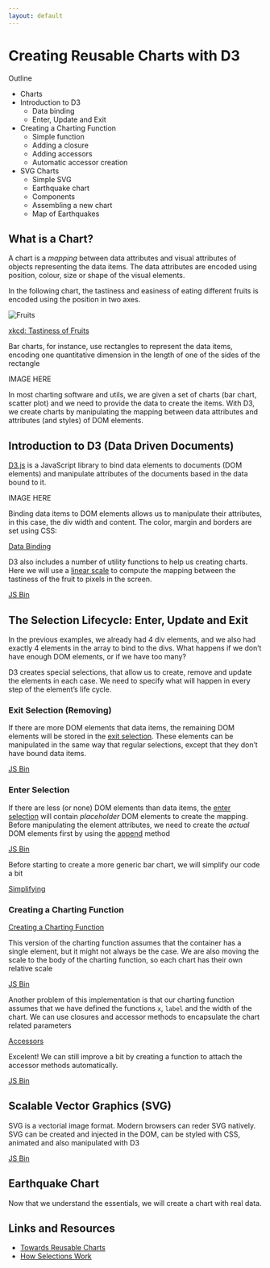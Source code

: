 ```yaml
---
layout: default
---
```


# Creating Reusable Charts with D3

Outline

- Charts
- Introduction to D3
  - Data binding
  - Enter, Update and Exit
- Creating a Charting Function
  - Simple function
  - Adding a closure
  - Adding accessors
  - Automatic accessor creation
- SVG Charts
  - Simple SVG
  - Earthquake chart
  - Components
  - Assembling a new chart
  - Map of Earthquakes


## What is a Chart?

A chart is a _mapping_ between data attributes and visual attributes of objects representing the data items. The data attributes are encoded using position, colour, size or shape of the visual elements.


In the following chart, the tastiness and easiness of eating different fruits is encoded using the position in two axes.

![Fruits](http://imgs.xkcd.com/comics/fuck_grapefruit.png)


[xkcd: Tastiness of Fruits](https://xkcd.com/388/)

Bar charts, for instance, use rectangles to represent the data items, encoding one quantitative dimension in the length of one of the sides of the rectangle

IMAGE HERE

In most charting software and utils, we are given a set of charts (bar chart, scatter plot) and we need to provide the data to create the items. With D3, we create charts by manipulating the mapping between data attributes and attributes (and styles) of DOM elements.

## Introduction to D3 (Data Driven Documents)

[D3.js](http://www.d3js.org) is a JavaScript library to bind data elements to documents (DOM elements) and manipulate attributes of the documents based in the data bound to it.

IMAGE HERE

Binding data items to DOM elements allows us to manipulate their attributes, in this case, the div width and content. The color, margin and borders are set using CSS:

<a class="jsbin-embed" href="http://jsbin.com/wefila/latest/embed?html,js&height=600px">Data Binding</a>

D3 also includes a number of utility functions to help us creating charts. Here we will use a [linear scale](https://github.com/mbostock/d3/wiki/Quantitative-Scales#linear-scales) to compute the mapping between the tastiness of the fruit to pixels in the screen.

<a class="jsbin-embed" href="http://jsbin.com/gepuvi/latest/embed?html,js&height=600px">JS Bin</a>

## The Selection Lifecycle: Enter, Update and Exit

In the previous examples, we already had 4 div elements, and we also had exactly 4 elements in the array to bind to the divs. What happens if we don’t have enough DOM elements, or if we have too many?

D3 creates special selections, that allow us to create, remove and update the elements in each case. We need to specify what will happen in every step of the element’s life cycle.

### Exit Selection (Removing)

If there are more DOM elements that data items, the remaining DOM elements will be stored in the [exit selection](https://github.com/mbostock/d3/wiki/Selections#exit). These elements can be manipulated in the same way that regular selections, except that they don’t have bound data items.

<a class="jsbin-embed" href="http://jsbin.com/wilaja/latest/embed?html,js&height=700px">JS Bin</a>

### Enter Selection

If there are less (or none) DOM elements than data items, the [enter selection](https://github.com/mbostock/d3/wiki/Selections#enter) will contain _placeholder_ DOM elements to create the mapping. Before manipulating the element attributes, we need to create the _actual_ DOM elements first by using the [append](https://github.com/mbostock/d3/wiki/Selections#append) method

<a class="jsbin-embed" href="http://jsbin.com/tosubi/latest/embed?js,output&height=700px">JS Bin</a>

Before starting to create a more generic bar chart, we will simplify our code a bit

<a class="jsbin-embed" href="http://jsbin.com/canawi/latest/embed?html,js&height=900px">Simplifying</a>

### Creating a Charting Function

<a class="jsbin-embed" href="http://jsbin.com/qupeza/latest/embed?js,output&height=900px">Creating a Charting Function</a>

This version of the charting function assumes that the container has a single element, but it might not always be the case. We are also moving the scale to the body of the charting function, so each chart has their own relative scale

<a class="jsbin-embed" href="http://jsbin.com/buyelo/latest/embed?html,output&height=900px">JS Bin</a>

Another problem of this implementation is that our charting function assumes that we have defined the functions `x`, `label` and the width of the chart. We can use closures and accessor methods to encapsulate the chart related parameters

<a class="jsbin-embed" href="http://jsbin.com/rugufo/latest/embed?html,js&height=1200px">Accessors</a>

Excelent! We can still improve a bit by creating a function to attach the accessor methods automatically.

<a class="jsbin-embed" href="http://jsbin.com/lixuwi/1/embed?js,output">JS Bin</a>

## Scalable Vector Graphics (SVG)

SVG is a vectorial image format. Modern browsers can reder SVG natively. SVG can be created and injected in the DOM, can be styled with CSS, animated and also manipulated with D3

<a class="jsbin-embed" href="http://jsbin.com/rigawi/latest/embed?html">JS Bin</a>

## Earthquake Chart

Now that we understand the essentials, we will create a chart with real data.

## Links and Resources

- [Towards Reusable Charts](http://bost.ocks.org/mike/chart/)
- [How Selections Work](http://bost.ocks.org/mike/selection/)